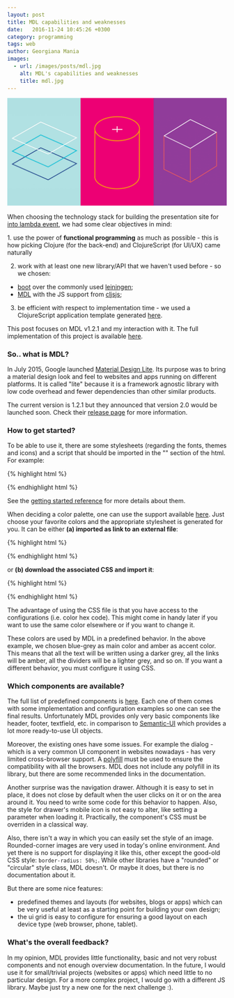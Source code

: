```yaml
---
layout: post
title: MDL capabilities and weaknesses
date:   2016-11-24 10:45:26 +0300
category: programming
tags: web 
author: Georgiana Mania
images: 
  - url: /images/posts/mdl.jpg
    alt: MDL's capabilities and weaknesses
    title: mdl.jpg
---
```


<div class="ui container">
  <img class="ui small left floated image" src="/images/posts/mdl.jpg">
  <p>When choosing the technology stack for building the presentation site for <a href="http://www.icslab.eu/intolambda/index.html"> into lambda event</a>, we had some clear objectives in mind:</p>
  <div class="ui hidden divider"></div>
</div>  

<div class="ui hidden divider"></div>
<div class="ui hidden divider"></div>
1. use the power of <b>functional programming</b> as much as possible - this is how picking Clojure (for the back-end) and ClojureScript (for UI/UX) came naturally

2. work with at least one new library/API that we haven't used before - so we chosen:
- [boot](https://github.com/boot-clj/boot) over the commonly used [leiningen](http://leiningen.org/);
- [MDL](https://getmdl.io/) with the JS support from [cljsjs](https://github.com/cljsjs/packages/tree/master/material);

3. be efficient with respect to implementation time - we used a ClojureScript application template generated [here](https://github.com/martinklepsch/tenzing).

This post focuses on MDL v1.2.1 and my interaction with it. The full implementation of this project is available [here](https://github.com/georgi-mania/intolambda).

<h3> So.. what is MDL? </h3>

In July 2015, Google launched [Material Design Lite](https://getmdl.io/). Its purpose was to bring a material design look and feel to websites and apps running on different platforms. It is called "lite" because it is a framework agnostic library with low code overhead and fewer dependencies than other similar products.

The current version is 1.2.1 but they announced that version 2.0 would be launched soon. Check their [release page](https://github.com/google/material-design-lite/releases) for more information.


<h3> How to get started? </h3>

To be able to use it, there are some stylesheets (regarding the fonts, themes and icons) and a script that should be imported in the "<head>" section of the html. For example:

{% highlight html %}
<link rel="stylesheet" href="https://fonts.googleapis.com/icon?family=Material+Icons">
<link rel="stylesheet" href="https://code.getmdl.io/1.2.1/material.blue_grey-amber.css">
<script defer src="https://code.getmdl.io/1.2.1/material.min.js"></script>
{% endhighlight html %}

See the [getting started reference](https://getmdl.io/started/index.html) for more details about them.

When deciding a color palette, one can use the support available [here](https://www.materialpalette.com/). Just choose your favorite colors and the appropriate stylesheet is generated for you. It can be either <b>(a) imported as link to an external file</b>: 

{% highlight html %}
<link rel="stylesheet" href="//code.getmdl.io/1.2.1/material.blue_grey-amber.min.css" />
{% endhighlight html %}

or <b>(b) download the associated CSS and import it</b>:

{% highlight html %}
<link rel="stylesheet" type="text/css" href="css/palette.css"> 
{% endhighlight html %}

The advantage of using the CSS file is that you have access to the configurations (i.e. color hex code). This might come in handy later if you want to use the same color elsewhere or if you want to change it.

These colors are used by MDL in a predefined behavior. In the above example, we chosen blue-grey as main color and amber as accent color. This means that all the text will be written using a darker grey, all the links will be amber, all the dividers will be a lighter grey, and so on. If you want a different behavior, you must configure it using CSS.

<h3> Which components are available? </h3>

The full list of predefined components is [here](https://getmdl.io/components/index.html). Each one of them comes with some implementation and configuration examples so one can see the final results. Unfortunately MDL provides only very basic components like header, footer, textfield, etc. in comparison to [Semantic-UI](http://semantic-ui.com/) which provides a lot more ready-to-use UI objects.

Moreover, the existing ones have some issues. For example the dialog - which is a very common UI component in websites nowadays - has very limited cross-browser support. A [polyfill](https://en.wikipedia.org/wiki/Polyfill) must be used to ensure the compatibility with all the browsers. MDL does not include any polyfill in its library, but there are some recommended links in the documentation.

Another surprise was the navigation drawer. Although it is easy to set in place, it does not close by default when the user clicks on it or on the area around it. You need to write some code for this behavior to happen. Also, the style for drawer's mobile icon is not easy to alter, like setting a parameter when loading it. Practically, the component's CSS must be overriden in a classical way. 

Also, there isn't a way in which you can easily set the style of an image. Rounded-corner images are very used in today's online environment. And yet there is no support for displaying it like this, other except the good-old CSS style: <code>border-radius: 50%;</code>. While other libraries have a "rounded" or "circular" style class, MDL doesn't. Or maybe it does, but there is no documentation about it.

But there are some nice features: 

- predefined themes and layouts (for websites, blogs or apps) which can be very useful at least as a starting point for building your own design;
- the ui grid is easy to configure for ensuring a good layout on each device type (web browser, phone, tablet).


<h3> What's the overall feedback? </h3> 

In my opinion, MDL provides little functionality, basic and not very robust components and not enough overview documentation. In the future, I would use it for small/trivial projects (websites or apps) which need little to no particular design. For a more complex project, I would go with a different JS library. Maybe just try a new one for the next challenge :).

   